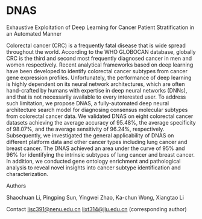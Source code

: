# DNAS
Exhaustive Exploitation of Deep Learning for Cancer Patient Stratification in an Automated Manner

Colorectal cancer (CRC) is a frequently fatal disease that is wide spread throughout the world. According to the WHO GLOBOCAN database, globally CRC is the third and second most frequently diagnosed cancer in men and women respectively. Recent analytical frameworks based on deep learning have been developed to identify colorectal cancer subtypes from cancer gene expression profiles. Unfortunately, the performance of deep learning is highly dependent on its neural network architectures, which are often hand-crafted by humans with expertise in deep neural networks (DNNs), and that is not necessarily available to every interested user. To address such limitation, we propose DNAS, a fully-automated deep neural architecture search model for diagnosing consensus molecular subtypes from colorectal cancer data. We validated DNAS on eight colorectal cancer datasets  achieving the average accuracy of 95.48\%, the average specificity of 98.07\%, and the average sensitivity of 96.24\%, respectively. Subsequently, we investigated the  general applicability of DNAS on different platform data and other cancer types including lung cancer and breast cancer. The DNAS achieved an area under the curve of 95\% and 96\% for identifying the intrinsic subtypes of lung cancer and breast cancer. In addition, we conducted gene ontology enrichment and pathological analysis to reveal novel insights into cancer subtype identification and characterization.

Authors

Shaochuan Li, Pingping Sun, Yingwei Zhao, Ka-chun Wong, Xiangtao Li


Contact
lisc391@nenu.edu.cn
lixt314@jlu.edu.cn (corresponding author)
